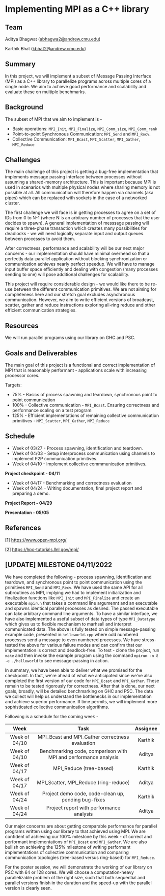 # Implementing MPI as a C++ library

## Team 
Aditya Bhagwat (abhagwa2@andrew.cmu.edu)

Karthik Bhat   (kbhat2@andrew.cmu.edu)

## Summary
In this project, we will implement a subset of Message Passing Interface (MPI) as a C++ library to parallelize programs across multiple cores of a single node. We aim to achieve good performance and scalability and evaluate these on multiple benchmarks. 

## Background 
The subset of MPI that we aim to implement is - 
* Basic operations: `MPI_Init`, `MPI_Finalize`, `MPI_Comm_size`, `MPI_Comm_rank`
* Point-to-point Synchronous Communication: `MPI_Send` and `MPI_Recv`.
* Collective Communication: `MPI_Bcast`, `MPI_Scatter`, `MPI_Gather`, `MPI_Reduce`

## Challenges
The main challenge of this project is getting a bug-free implementation that implements message passing interface between processes without assuming a shared-memory architecture. This is important because MPI is used in scenarios with multiple physical nodes where sharing memory is not possible at all. All communication will therefore happen via channels (aka pipes) which can be replaced with sockets in the case of a networked cluster. 

The first challenge we will face is in getting processes to agree on a set of IDs from 0 to N-1 (where N is an arbitrary number of processes that the user decides to spawn). A general implementation of messsage passing will require a three-phase transaction which creates many possibilities for deadlocks - we will need logically separate input and output queues between processes to avoid them. 

After correctness, performance and scalability will be our next major concerns - our implementation should have minimal overhead so that a perfectly data-parallel application without blocking synchronization or communication achieves nearly perfect speedup. We will have to manage input buffer space efficiently and dealing with congestion (many processes sending to one) will pose additional challenges for scalability.

This project will require considerable design - we would like there to be re-use between the different communication primitives. We are not aiming for completeness here and our stretch goal excludes asynchronous communication. However, we aim to write efficient versions of broadcast, scatter, gather and reduce instructions exploring all-ring reduce and other efficient communication strategies. 


## Resources
We will run parallel programs using our library on GHC and PSC.

## Goals and Deliverables
The main goal of this project is a functional and correct implementation of MPI that is reasonably performant - applications scale with increasing processor cores.

Targets:
* 75%  - Basics of process spawning and teardown, synchronous point to point communication
* 100% - Collective communication - `MPI_Bcast`. Ensuring correctness and performance scaling on a test program
* 125% - Efficient implementations of remaining collective communication primitives - `MPI_Scatter`, `MPI_Gather`, `MPI_Reduce`

## Schedule
* Week of 03/27 - Process spawning, identification and teardown.
* Week of 04/03 - Setup interprocess communication using channels to implement P2P communication primitives.
* Week of 04/10 - Implement collective commmunication primitives.

**Project checkpoint  - 04/11**  
* Week of 04/17 - Benchmarking and correctness evaluation
* Week of 04/24 - Writing documentation, final project report and preparing a demo.  

**Project Report      - 04/29**

**Presentation        - 05/05**

## References
[1] https://www.open-mpi.org/

[2] https://hpc-tutorials.llnl.gov/mpi/


## [UPDATE] MILESTONE 04/11/2022

We have completed the following - process spawning, identification and teardown, and synchronous point to point communication using the primitives `MPI_Send` and `MPI_Recv`. We have used the same API for all subroutines as MPI, implying we had to implement initialization and finalization functions like `MPI_Init` and `MPI_Finalize` and create an executable `mpirun` that takes a command line argumennt and an executable and spawns identical parallel processes as desired. The passed executable can take arbitrary command line arguments. To have a similar interface, we have also implemented a useful subset of data types of type `MPI_Datatype` which gives us to flexible mechanism to marhsall and interpret communicated data. The above is fully tested on simple message-passing example code, presented in `helloworld.cpp` where odd numbered processes send a message to even numbered processes. We have stress-tested the above for various failure modes and can confirm that our implementation is correct and deadlock-free.
To test - clone the project, run `make` and then invoke the example program using the command `mpirun -n 8 -e ./helloworld` to see message-passing in action. 

In summary, we have been able to deliver what we promised for the checkpoint. In fact, we're ahead of what we anticipated since we've also completed the first version of our code for `MPI_Bcast` and `MPI_Gather`. These remain to be tested rigorously for correctness. After that is done, our next goals, broadly, will be detailed benchmarking on GHC and PSC. The data we collect will help us understand the bottlenecks in our implementation and achieve superior performance. If time permits, we will implement more sophisticated collective communication algorithms.

Following is a schedule for the coming week  - 

| Week | Task | Assignee |
| :-: | :-: | :-: |
|  Week of 04/10 | MPI_Bcast and MPI_Gather correctness evaluation| Karthik|
|  Week of 04/10 | Benchmarking code,  comparison with MPI and performance analysis | Aditya|
|  Week of 04/17 | MPI_Reduce (tree-based) | Karthik|
|  Week of 04/17 | MPI_Scatter, MPI_Reduce (ring-reduce) | Aditya|
|  Week of 04/24 | Project demo code, code-clean up, pending bug-fixes | Karthik|
|  Week of 04/24 | Project report with performance analysis  | Aditya|

Our major concerns are about getting comparable performance for parallel programs written using our library to that achieved using MPI. We are confident of achieving our 100% milestone by this week - of correct and performant implementations of `MPI_Bcast` and `MPI_Gather`. We are also bullish on achieving the 125% milestone of writing performant implementations of collective communication and comparing communication topologies (tree-based versus ring-based) for `MPI_Reduce`.

For the poster session, we will demonstrate the working of our library on PSC with 64 or 128 cores. We will choose a computation-heavy parallelizable problem of the right size, such that both sequential and parallel versions finish in the duration and the speed-up with the parallel version is clearly seen.